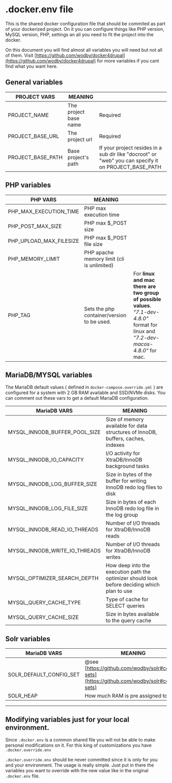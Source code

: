 # .docker.env file

This is the shared docker configuration file that should be commited as part of your dockerized project. On it you can configure things like PHP version, MySQL version, PHP, settings an all you need to fit the project into the docker.  

On this document you will find almost all variables you will need but not all of them. Visit [https://github.com/wodby/docker4drupal](https://github.com/wodby/docker4drupal) for more variables if you cant find what you want here.

## General variables 
| PROJECT VARS             | MEANING                                    | |
|--------------------------|--------------------------------------------|--------------------------------------------------------------------------------------------|
| PROJECT_NAME             | The project base name                      | Required                                                                     |
| PROJECT_BASE_URL         | The project url                            | Required                                                                     |
| PROJECT_BASE_PATH        | Base project's path                        | If your project resides in a sub dir like "docroot" or "web" you can specify it on PROJECT_BASE_PATH                |

## PHP variables
| PHP VARS                      | MEANING                                    | |
|--------------------------|--------------------------------------------|--------------------------------------------------------------------------------------------|
| PHP_MAX_EXECUTION_TIME   | PHP max execution time                     | |
| PHP_POST_MAX_SIZE        | PHP max $_POST size                        | |
| PHP_UPLOAD_MAX_FILESIZE  | PHP max $_POST file size                   | |
| PHP_MEMORY_LIMIT         | PHP apache memory limit (cli is unlimited) | |
| PHP_TAG                  | Sets the php container/version to be used. | For **linux and mac there are two group of possible values**. *"7.1-dev-4.8.0"* format for linux and *"7.2-dev-macos-4.8.0"* for mac.|

## MariaDB/MYSQL variables
The MariaDB default values ( defined in `docker-compose.override.yml` ) are configured for a system with 2 GB RAM available and SSD/NVMe disks. You can comment out these vars to get a default MariaDB configuration.

| MariaDB VARS                         | MEANING                                                                                        |
|--------------------------------------|------------------------------------------------------------------------------------------------|
| MYSQL_INNODB_BUFFER_POOL_SIZE        | Size of memory available for data structures of InnoDB, buffers, caches, indexes               |
| MYSQL_INNODB_IO_CAPACITY             | I/O activity for XtraDB/InnoDB background tasks                                                |
| MYSQL_INNODB_LOG_BUFFER_SIZE         | Size in bytes of the buffer for writing InnoDB redo log files to disk                          |
| MYSQL_INNODB_LOG_FILE_SIZE           | Size in bytes of each InnoDB redo log file in the log group                                    |
| MYSQL_INNODB_READ_IO_THREADS         | Number of I/O threads for XtraDB/InnoDB reads                                                  |
| MYSQL_INNODB_WRITE_IO_THREADS        | Number of I/O threads for XtraDB/InnoDB writes                                                 |
| MYSQL_OPTIMIZER_SEARCH_DEPTH         | How deep into the execution path the optimizer should look before deciding which plan to use   |
| MYSQL_QUERY_CACHE_TYPE               | Type of cache for SELECT queries                                                               |
| MYSQL_QUERY_CACHE_SIZE               | Size in bytes available to the query cache                                                     |                                           

## Solr variables

| MariaDB VARS             | MEANING                                         |
|--------------------------|-------------------------------------------------|
| SOLR_DEFAULT_CONFIG_SET  |  @see [https://github.com/wodby/solr#config-sets](https://github.com/wodby/solr#config-sets) |
| SOLR_HEAP                |  How much RAM is pre assigned to Solr           |


-----

## Modifying variables just for your local environment.
Since `.docker.env` is a common shared file you will not be able to make personal modifications on it. For this king of customizations you have `.docker.override.env`  

`.docker.override.env` should be never committed since it is only for you and your environment. The usage is really simple. Just put in there the variables you want to override with the new value like in the original `.docker.env` file.
